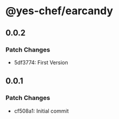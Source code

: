 # @yes-chef/earcandy

## 0.0.2

### Patch Changes

- 5df3774: First Version

## 0.0.1

### Patch Changes

- cf508a1: Initial commit
